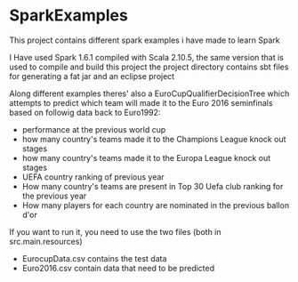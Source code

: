 # SparkExamples

This project contains different spark examples i have made to learn Spark

I Have used Spark 1.6.1 compiled with Scala 2.10.5, the same version that is used
to compile and build this project
the project directory contains sbt files for generating a fat jar and an eclipse project

Along different examples theres' also a EuroCupQualifierDecisionTree which attempts to predict which team will made it to the Euro 2016 seminfinals based on followig data back to Euro1992:
- performance at the previous world cup
- how many country's teams made it to the Champions League knock out stages
- how many country's teams made it to the Europa League knock out stages
- UEFA country ranking of previous year
- How many country's teams are present in Top 30 Uefa club ranking for the previous year
- How many players for each country are nominated in the previous ballon d'or

If you want to run it, you need to use the two files (both in src.main.resources)
- EurocupData.csv contains the test data
- Euro2016.csv contain data that need to be predicted
